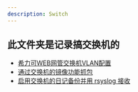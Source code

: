 ```yaml
---
description: Switch
---
```


## 此文件夹是记录搞交换机的

+ [希力可WEB网管交换机VLAN配置](siri-switch/web_managed.md)
+ [通过交换机的镜像功能抓包](switch/universal/GetPackageByMonitor.md) 
+ [启用交换机的日记备份并用 rsyslog 接收](switch/universal/LogServer-linux.md)